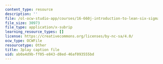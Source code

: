 ```yaml
---
content_type: resource
description: ''
file: /ol-ocw-studio-app/courses/16-660j-introduction-to-lean-six-sigma-methods-january-iap-2012/ab0a4d9bff05e843d8ed46af093555bd_F3tPapv5w48.srt
file_size: 30973
file_type: application/x-subrip
learning_resource_types: []
license: https://creativecommons.org/licenses/by-nc-sa/4.0/
ocw_type: OCWFile
resourcetype: Other
title: 3play caption file
uid: ab0a4d9b-ff05-e843-d8ed-46af093555bd
---
```

